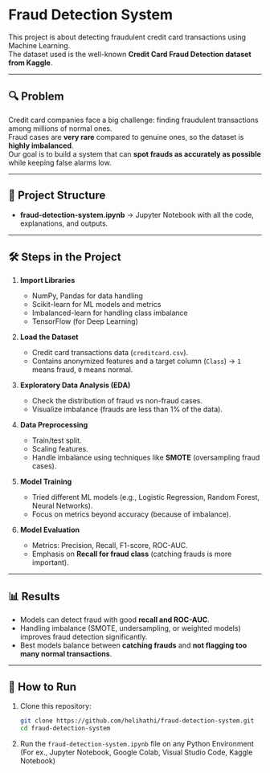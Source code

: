 # Fraud Detection System

This project is about detecting fraudulent credit card transactions using Machine Learning.  
The dataset used is the well-known **Credit Card Fraud Detection dataset from Kaggle**.

---

## 🔍 Problem
Credit card companies face a big challenge: finding fraudulent transactions among millions of normal ones.  
Fraud cases are **very rare** compared to genuine ones, so the dataset is **highly imbalanced**.  
Our goal is to build a system that can **spot frauds as accurately as possible** while keeping false alarms low.

---

## 📂 Project Structure
- **fraud-detection-system.ipynb** → Jupyter Notebook with all the code, explanations, and outputs.

---

## 🛠️ Steps in the Project
1. **Import Libraries**  
   - NumPy, Pandas for data handling  
   - Scikit-learn for ML models and metrics  
   - Imbalanced-learn for handling class imbalance  
   - TensorFlow (for Deep Learning)

2. **Load the Dataset**  
   - Credit card transactions data (`creditcard.csv`).  
   - Contains anonymized features and a target column (`Class`) → `1` means fraud, `0` means normal.

3. **Exploratory Data Analysis (EDA)**  
   - Check the distribution of fraud vs non-fraud cases.  
   - Visualize imbalance (frauds are less than 1% of the data).

4. **Data Preprocessing**  
   - Train/test split.  
   - Scaling features.  
   - Handle imbalance using techniques like **SMOTE** (oversampling fraud cases).

5. **Model Training**  
   - Tried different ML models (e.g., Logistic Regression, Random Forest, Neural Networks).  
   - Focus on metrics beyond accuracy (because of imbalance).

6. **Model Evaluation**  
   - Metrics: Precision, Recall, F1-score, ROC-AUC.  
   - Emphasis on **Recall for fraud class** (catching frauds is more important).  

---

## 📊 Results
- Models can detect fraud with good **recall and ROC-AUC**.  
- Handling imbalance (SMOTE, undersampling, or weighted models) improves fraud detection significantly.  
- Best models balance between **catching frauds** and **not flagging too many normal transactions**.

---

## 🚀 How to Run
1. Clone this repository:
   ```bash
   git clone https://github.com/helihathi/fraud-detection-system.git
   cd fraud-detection-system
2. Run the `fraud-detection-system.ipynb` file on any Python Environment (For ex., Jupyter Notebook, Google Colab, Visual Studio Code, Kaggle Notebook)
